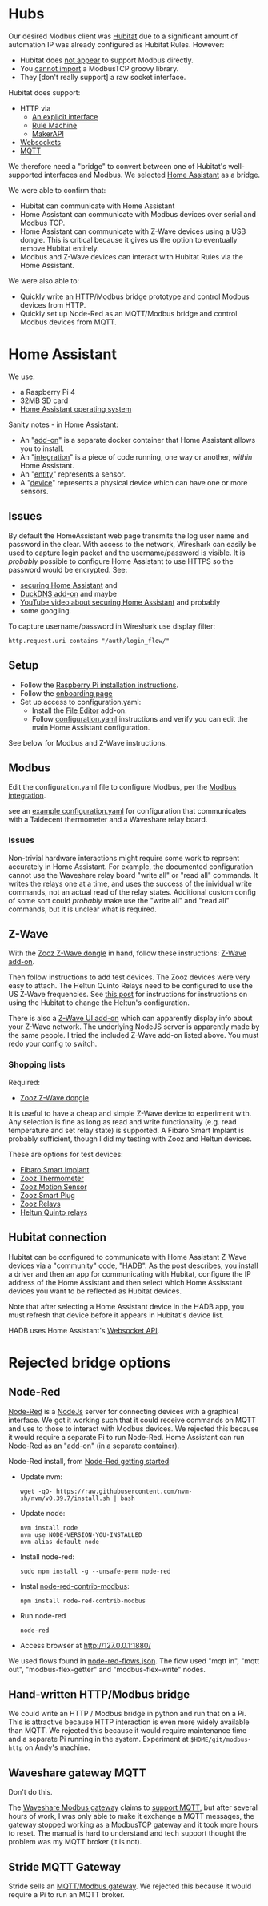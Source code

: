 # Hubs

Our desired Modbus client was [Hubitat] due to a significant amount of
automation IP was already configured as Hubitat Rules. However: 
* Hubitat does [not appear] to support Modbus directly. 
* You [cannot import] a ModbusTCP groovy library.
* They [don't really support] a raw socket interface.

Hubitat does support:
* HTTP via
  * [An explicit interface]
  * [Rule Machine]
  * [MakerAPI]
* [Websockets]
* [MQTT]

We therefore need a "bridge" to convert between one of Hubitat's well-supported
interfaces and Modbus. We selected [Home Assistant] as a bridge.

We were able to confirm that:
* Hubitat can communicate with Home Assistant
* Home Assistant can communicate with Modbus devices over serial and Modbus TCP.
* Home Assistant can communicate with Z-Wave devices using a USB dongle. This is
  critical because it gives us the option to eventually remove Hubitat entirely.
* Modbus and Z-Wave devices can interact with Hubitat Rules via the Home 
  Assistant.

We were also able to:
* Quickly write an HTTP/Modbus bridge prototype and control Modbus devices from 
  HTTP. 
* Quickly set up Node-Red as an MQTT/Modbus bridge and control Modbus devices
  from MQTT.

# Home Assistant

We use:
* a Raspberry Pi 4 
* 32MB SD card
* [Home Assistant operating system]

Sanity notes - in Home Assistant:
* An "[add-on]" is a separate docker container that Home Assistant allows you to
  install. 
* An "[integration]" is a piece of code running, one way or another, *within*
  Home Assistant.
* An "[entity]" represents a sensor.
* A "[device]" represents a physical device which can have one or more sensors.

## Issues

By default the HomeAssistant web page transmits the log user name and password
in the clear. With access to the network, Wireshark can easily be used to capture
login packet and the username/password is visible. It is *probably* possible to
configure Home Assistant to use HTTPS so the password would be encrypted. See:
* [securing Home Assistant] and
* [DuckDNS add-on] and maybe
* [YouTube video about securing Home Assistant] and probably
* some googling. 

To capture username/password in Wireshark use display filter: 
  
    http.request.uri contains "/auth/login_flow/"

## Setup

* Follow the [Raspberry Pi installation instructions].   
* Follow the [onboarding page]
* Set up access to configuration.yaml: 
  * Install the [File Editor] add-on.
  * Follow [configuration.yaml] instructions and verify you can edit the main
    Home Assistant configuration.

See below for Modbus and Z-Wave instructions.

## Modbus
Edit the configuration.yaml file to configure Modbus, per the
[Modbus integration].

see an [example configuration.yaml](./configuration.yaml) for configuration that
communicates with a Taidecent thermometer and a Waveshare relay board.

### Issues
Non-trivial hardware interactions might require some work to reprsent accurately
in Home Assistant. For example, the documented configuration cannot use the
Waveshare relay board "write all" or "read all" commands. It writes the relays
one at a time, and uses the success of the inividual write commands, not an
actual read of the relay states. Additional custom config of some sort could
*probably* make use the "write all" and "read all" commands, but it is unclear
what is required.

## Z-Wave
With the [Zooz Z-Wave dongle] in hand, follow these instructions: [Z-Wave add-on].

Then follow instructions to add test devices. The Zooz devices were very easy to
attach. The Heltun Quinto Relays need to be configured to use the US Z-Wave
frequencies. See [this post] for instructions for instructions on using the 
Hubitat to change the Heltun's configuration.

There is also a [Z-Wave UI add-on] which can apparently display info about your
Z-Wave network. The underlying NodeJS server is apparently made by the same
people. I tried the included Z-Wave add-on listed above. You must redo your
config to switch.

### Shopping lists

Required:
* [Zooz Z-Wave dongle]

It is useful to have a cheap and simple Z-Wave device to experiment with. Any
selection is fine as long as read and write functionality (e.g. read temperature
and set relay state) is supported. A Fibaro Smart Implant is probably
sufficient, though I did my testing with Zooz and Heltun devices. 

These are options for test devices:
* [Fibaro Smart Implant]
* [Zooz Thermometer]
* [Zooz Motion Sensor]
* [Zooz Smart Plug]
* [Zooz Relays]
* [Heltun Quinto relays]

## Hubitat connection

Hubitat can be configured to communicate with Home Assistant Z-Wave devices via
a "community" code, "[HADB]". As the post describes, you install a driver and
then an app for communicating with Hubitat, configure the IP address of the
Home Assistant and then select which Home Assisstant devices you want to be
reflected as Hubitat devices. 

Note that after selecting a Home Assistant device in the HADB app, you must
refresh that device before it appears in Hubitat's device list. 

HADB uses Home Assistant's [Websocket API].

# Rejected bridge options 

## Node-Red
[Node-Red] is a [NodeJs] server for connecting devices with a graphical
interface. We got it working such that it could receive commands on MQTT and
use to those to interact with Modbus devices. We rejected this because it would
require a separate Pi to run Node-Red. Home Assistant can run Node-Red as an 
"add-on" (in a separate container). 

Node-Red install, from [Node-Red getting started]:

* Update nvm:

      wget -qO- https://raw.githubusercontent.com/nvm-sh/nvm/v0.39.7/install.sh | bash
    
* Update node: 

      nvm install node
      nvm use NODE-VERSION-YOU-INSTALLED
      nvm alias default node

* Install node-red:
    
      sudo npm install -g --unsafe-perm node-red

* Instal [node-red-contrib-modbus]:
     
      npm install node-red-contrib-modbus

* Run node-red
  
      node-red
     
* Access browser at http://127.0.0.1:1880/

We used flows found in [node-red-flows.json](./node-red-flows.json). The flow
used "mqtt in", "mqtt out", "modbus-flex-getter" and "modbus-flex-write" nodes.

## Hand-written HTTP/Modbus bridge
We could write an HTTP / Modbus bridge in python and run that on a Pi. This is
attractive because HTTP interaction is even more widely available than MQTT. We
rejected this because it would require maintenance time and a separate Pi
running in the system. Experiment at `$HOME/git/modbus-http` on Andy's machine.

##  Waveshare gateway MQTT

Don't do this.

The [Waveshare Modbus gateway] claims to [support MQTT], but after several hours
of work, I was only able to make it exchange a MQTT messages, the gateway
stopped working as a ModbusTCP gateway and it took more hours to reset. The
manual is hard to understand and tech support thought the problem was my MQTT
broker (it is not).

## Stride MQTT Gateway
Stride sells an [MQTT/Modbus gateway]. We rejected this because it would require
a Pi to run an MQTT broker.

[links]: .

[Home Assistant stuff]: .
[Home Assistant]: https://www.home-assistant.io/installation/ 
[Home Assistant Modbus]: https://www.home-assistant.io/integrations/modbus/
[Raspberry Pi installation instructions]: https://www.home-assistant.io/installation/raspberryp
[onboarding page]: https://www.home-assistant.io/getting-started/onboarding/
[Home Assistant operating system]: https://www.home-assistant.io/blog/2017/07/25/introducing-hassio/
[integration]: https://www.home-assistant.io/integrations/
[MQTT broker add-on]: https://www.home-assistant.io/integrations/mqtt/
[add-on]: https://www.home-assistant.io/addons/
[Modbus integration]: https://www.home-assistant.io/integrations/modbus/
[configuration.yaml]: https://www.home-assistant.io/docs/configuration/
[File Editor]: https://www.home-assistant.io/common-tasks/os/#installing-and-using-the-file-editor-add-on
[entity]: https://www.home-assistant.io/getting-started/concepts-terminology/#entities
[device]: https://www.home-assistant.io/getting-started/concepts-terminology/#devices
[securing Home Assistant]: https://www.home-assistant.io/docs/configuration/securing/
[DuckDNS add-on]: https://www.home-assistant.io/integrations/duckdns/
[YouTube video about securing Home Assistant]: https://www.youtube.com/watch?v=EQEpue7GhdI
[Websocket API]: https://developers.home-assistant.io/docs/api/websocket/

[Z-Wave]: . 
[Z-Wave add-on]: https://www.home-assistant.io/integrations/zwave_js/
[Z-Wave UI add-on]: https://github.com/hassio-addons/addon-zwave-js-ui
[Zooz Z-Wave dongle]: https://www.amazon.com/Z-Wave-ZST39-Assistant-HomeSeer-Software/dp/B0BW171KP3
[Zooz Thermometer]: https://www.thesmartesthouse.com/products/zooz-z-wave-plus-700-series-xs-temperature-humidity-sensor-zse44
[Zooz Motion Sensor]: https://www.thesmartesthouse.com/products/zooz-z-wave-plus-motion-sensor-zse18-with-magnetic-base-battery-or-usb-power 
[Zooz Smart Plug]: https://www.thesmartesthouse.com/collections/zooz/products/zooz-700-series-z-wave-plus-smart-plug-zen04
[Zooz Relays]:vhttps://www.thesmartesthouse.com/products/zooz-z-wave-plus-700-series-universal-relay-zen17-with-2-no-nc-relays-20a-10a 
[Heltun Quinto relays]: https://smartsd.ch/relay-switch-quinto-5x5a-heltun-he-rs01/
[Fibaro Smart Implant]: https://www.amazon.com/FGBS-222-US-Implant-Universal-Required/dp/B07NDRCTJK/ref=sr_1_1?crid=545LHMSORHDL&dib=eyJ2IjoiMSJ9.o-_UOsPBQCx0NH75hDGl1DIfsRm7_PzmbsCDwzlZZYnIeGbFsnWOfZPoXQpUBFKzrPBFjIdwobWParZ86bzOxvvfKVm8e7cw9ygQbmRFnwOk3yOLWyqZqxg7UDhktPa-2FVtacwN_USo7whaHw21OuZ-rnaxjHGJBXQNY86MIHoFRJ8xUjq8iruDx3bt3vXv5ND5aZbDydGRpZlFqaLFTMSaW5aJnZYJYKarQrAOsWBBon5V-GT0rJQSvTECsKXDYywQLNqR97ZIjo8LhGsup6J5RUgzvq0_L4tvxC3Nav8.MICrIdSIatFOOi9Dko0POi3JgIcztlujunLW9OzZcR4&dib_tag=se&keywords=fibaro+smart+implant&qid=1722630324&sprefix=fibaro+smart%2Caps%2C96&sr=8-1
[this post]: https://community.hubitat.com/t/heltun-z-wave-quinto-relay-he-rs01/117749/6

[Hubitat stuff]: .
[Hubitat]: https://hubitat.com/products?region=280262836267
[Hubitat documentation]: https://docs2.hubitat.com/en/home
[MakerAPI]: https://docs2.hubitat.com/en/apps/maker-api
[An explicit interface]: https://docs2.hubitat.com/en/developer/driver/building-a-lan-driver
[not appear]: https://community.hubitat.com/t/modbus-driver-for-hubitat/20126/3
[cannot import]: https://docs2.hubitat.com/en/developer/allowed-imports
[good support]: https://docs2.hubitat.com/en/developer/interfaces/raw-socket-interface
[Websockets]: https://docs2.hubitat.com/en/developer/interfaces/websocket-interface
[Rule Machine]: https://docs2.hubitat.com/en/apps/rule-machine/rule-5-1
[MQTT]: https://docs2.hubitat.com/en/developer/interfaces/mqtt-interface
[HADB]: https://community.hubitat.com/t/release-home-assistant-device-bridge-hadb/67109
[HADB App]: https://raw.githubusercontent.com/ymerj/HE-HA-control/main/haDeviceBridgeConfiguration.groovy
[HADB Driver]: https://raw.githubusercontent.com/ymerj/HE-HA-control/main/HA%20parent.groovy

[misc]: .
[pymodbus]: https://pymodbus.readthedocs.io/en/latest/source/simulator.html

[waveshare gateway]: .
[Waveshare Eth/RS485]: https://www.waveshare.com/wiki/RS485_TO_ETH_(B)
[Waveshare Modbus gateway]: https://www.waveshare.com/wiki/RS485_TO_ETH_(B)
[support MQTT]: https://files.waveshare.com/upload/a/a6/EN-RS485-TO-ETH-B-MQTT-and-json-user-manual2.pdf
[Waveshare Eth/RS485 POE]: https://www.waveshare.com/wiki/RS485_TO_POE_ETH_(B)
[Rod McBain]: https://www.youtube.com/watch?v=Xuj2YFZ5zME&t=413s
[Waveshare Eth/RS485 on Amazon]: https://www.amazon.com/gp/aw/d/B0BGBQJH21/?_encoding=UTF8&pd_rd_plhdr=t&aaxitk=775308fcdd401f801a872fdc2dbde0aa&hsa_cr_id=0&qid=1717868677&sr=1-2-9e67e56a-6f64-441f-a281-df67fc737124&ref_=sbx_be_s_sparkle_sccd_asin_1_img&pd_rd_w=opBhC&content-id=amzn1.sym.417820b0-80f2-4084-adb3-fb612550f30b%3Aamzn1.sym.417820b0-80f2-4084-adb3-fb612550f30b&pf_rd_p=417820b0-80f2-4084-adb3-fb612550f30b&pf_rd_r=F4K0KKF6WDCTFDHQKFRG&pd_rd_wg=ncXV7&pd_rd_r=9c68359e-b279-41d1-b36b-340620ab8513
[Waveshare Eth/RS485 User manual]: https://files.waveshare.com/upload/4/4d/RS485-to-eth-b-user-manual-EN-v1.33.pdf
[Waveshare Eth/RS485 MQTT]: https://files.waveshare.com/upload/a/a6/EN-RS485-TO-ETH-B-MQTT-and-json-user-manual2.pdf
[Vircom]: https://www.waveshare.com/wiki/File:VirCom_en.rar

[stride MQTT gateway]: .
[MQTT/Modbus gateway]: https://www.automationdirect.com/adc/overview/catalog/communications/industrial_iot_solutions/mqtt_gateways?gad_source=1&gclid=Cj0KCQjwv7O0BhDwARIsAC0sjWOFsqDI15TGkvbkFKIGhMCeQjELYF7IWXI_HFQ4OxPRbsqn6WhabsIaAhK4EALw_wcB#bodycontentppc
[Stride MQTT/Modbus gateway]: https://www.automationdirect.com/adc/overview/catalog/communications/industrial_iot_solutions/mqtt_gateways?gad_source=1&gclid=Cj0KCQjwv7O0BhDwARIsAC0sjWOFsqDI15TGkvbkFKIGhMCeQjELYF7IWXI_HFQ4OxPRbsqn6WhabsIaAhK4EALw_wcB#bodycontentppc
[Stride MQTT/Modbus gateway user manual]: https://cdn.automationdirect.com/static/manuals/mqttgateway/sgwmq1611userm.pdf

[Node-Red stuff]: . 
[Node-Red]: https://nodered.org/
[NodeJs]: https://nodejs.org/en
[Node-Red getting started]: https://nodered.org/docs/getting-started/local
[node-red-contrib-modbus]: https://flows.nodered.org/node/node-red-contrib-modbus

[gateways]: .
[Hubitat Trend]: https://trends.google.com/trends/explore?date=all&geo=US&q=hubitat&hl=en-US
[Home Assistant Trend]: https://trends.google.com/trends/explore?date=all&geo=US&q=%2Fg%2F11fzxlb_q4&hl=en-US

